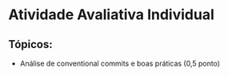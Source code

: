 # Atividade Avaliativa Individual

## Tópicos:
- Análise de conventional commits e boas práticas (0,5 ponto)